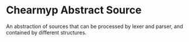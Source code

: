 # Chearmyp Abstract Source
An abstraction of sources that can be processed by lexer and parser, and contained by different structures.
